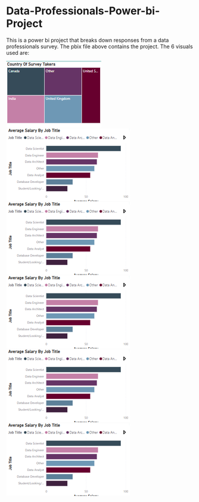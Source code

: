 # Data-Professionals-Power-bi-Project
This is a power bi project that breaks down responses from a data professionals survey.
The pbix file above contains the project.
The 6 visuals used are:


<img src='https://github.com/FrankOyugi/Data-Professionals-Power-bi-Project/blob/main/pbi1.PNG?raw=true'>
<img src='https://github.com/FrankOyugi/Data-Professionals-Power-bi-Project/blob/main/pbi2.PNG?raw=true'>
<img src='https://github.com/FrankOyugi/Data-Professionals-Power-bi-Project/blob/main/pbi2.PNG?raw=true'>
<img src='https://github.com/FrankOyugi/Data-Professionals-Power-bi-Project/blob/main/pbi2.PNG?raw=true'>
<img src='https://github.com/FrankOyugi/Data-Professionals-Power-bi-Project/blob/main/pbi2.PNG?raw=true'>
<img src='https://github.com/FrankOyugi/Data-Professionals-Power-bi-Project/blob/main/pbi2.PNG?raw=true'>
